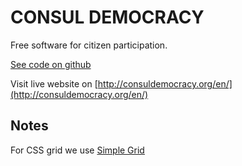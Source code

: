 # CONSUL DEMOCRACY

Free software for citizen participation.

[See code on github](https://github.com/consuldemocracy/consuldemocracy)

Visit live website on [http://consuldemocracy.org/en/](http://consuldemocracy.org/en/)

## Notes

For CSS grid we use [Simple Grid](http://simplegrid.io)
